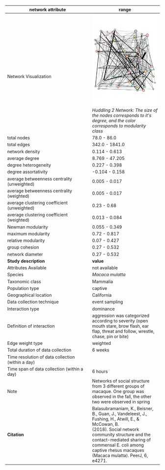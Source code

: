 network attribute|range
---|---
<img width=2500> Network Visualization | ![NetworkImage](/Networks/Visualizations/macaque_balasubramaniam_huddling2.png) *Huddling 2 Network: The size of the nodes corresponds to it's degree, and the color corresponds to modularity class*
total nodes|78.0 - 86.0
total edges|342.0 - 1841.0
network density|0.114 - 0.613
average degree|8.769 - 47.205
degree heterogeneity|0.227 - 0.398
degree assortativity|-0.104 - 0.158
average betweenness centrality (unweighted)|0.005 - 0.017
average betweenness centrality (weighted)|0.005 - 0.017
average clustering coefficient (unweighted)|0.23 - 0.68
average clustering coefficient (weighted)|0.013 - 0.084
Newman modularity|0.055 - 0.349
maximum modularity|0.72 - 0.817
relative modularity|0.07 - 0.427
group cohesion|0.27 - 0.532
network diameter|0.27 - 0.532
**Study description**|**value**
Attributes Available|not available
Species|*Macaca mulatta*
Taxonomic class|Mammalia
Population type|captive
Geographical location|California
Data collection technique|event sampling
Interaction type|dominance
Definition of interaction|aggression was categorized according to severity (open mouth stare, brow flash, ear flap, threat and follow, wrestle, chase, pin or bite)
Edge weight type|weighted
Total duration of data collection|6 weeks
Time resolution of data collection (within a day)|
Time span of data collection (within a day)|6 hours
Note|Networks of social structure from 3 different groups of macaque. One group was observed in the fall, the other two were observed in spring
**Citation** | Balasubramaniam, K., Beisner, B., Guan, J., Vandeleest, J., <br> Fushing, H., Atwill, E., & McCowan, B. <br> (2018). Social network community structure and the <br> contact-mediated sharing of commensal E. coli among <br> captive rhesus macaques (Macaca mulatta). PeerJ, 6, <br> e4271.
